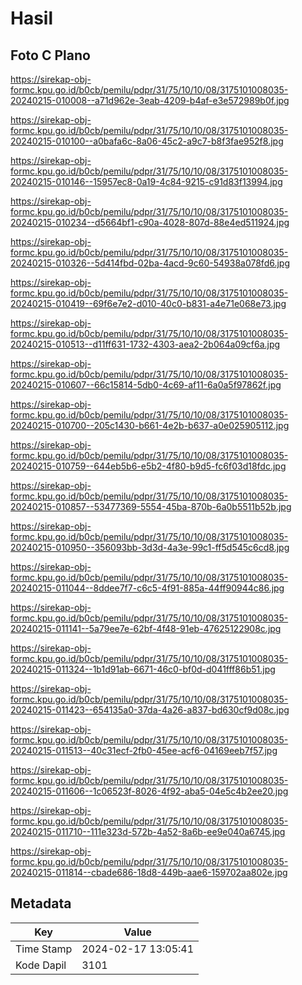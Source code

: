 # Hasil

## Foto C Plano

https://sirekap-obj-formc.kpu.go.id/b0cb/pemilu/pdpr/31/75/10/10/08/3175101008035-20240215-010008--a71d962e-3eab-4209-b4af-e3e572989b0f.jpg

https://sirekap-obj-formc.kpu.go.id/b0cb/pemilu/pdpr/31/75/10/10/08/3175101008035-20240215-010100--a0bafa6c-8a06-45c2-a9c7-b8f3fae952f8.jpg

https://sirekap-obj-formc.kpu.go.id/b0cb/pemilu/pdpr/31/75/10/10/08/3175101008035-20240215-010146--15957ec8-0a19-4c84-9215-c91d83f13994.jpg

https://sirekap-obj-formc.kpu.go.id/b0cb/pemilu/pdpr/31/75/10/10/08/3175101008035-20240215-010234--d5664bf1-c90a-4028-807d-88e4ed511924.jpg

https://sirekap-obj-formc.kpu.go.id/b0cb/pemilu/pdpr/31/75/10/10/08/3175101008035-20240215-010326--5d414fbd-02ba-4acd-9c60-54938a078fd6.jpg

https://sirekap-obj-formc.kpu.go.id/b0cb/pemilu/pdpr/31/75/10/10/08/3175101008035-20240215-010419--69f6e7e2-d010-40c0-b831-a4e71e068e73.jpg

https://sirekap-obj-formc.kpu.go.id/b0cb/pemilu/pdpr/31/75/10/10/08/3175101008035-20240215-010513--d11ff631-1732-4303-aea2-2b064a09cf6a.jpg

https://sirekap-obj-formc.kpu.go.id/b0cb/pemilu/pdpr/31/75/10/10/08/3175101008035-20240215-010607--66c15814-5db0-4c69-af11-6a0a5f97862f.jpg

https://sirekap-obj-formc.kpu.go.id/b0cb/pemilu/pdpr/31/75/10/10/08/3175101008035-20240215-010700--205c1430-b661-4e2b-b637-a0e025905112.jpg

https://sirekap-obj-formc.kpu.go.id/b0cb/pemilu/pdpr/31/75/10/10/08/3175101008035-20240215-010759--644eb5b6-e5b2-4f80-b9d5-fc6f03d18fdc.jpg

https://sirekap-obj-formc.kpu.go.id/b0cb/pemilu/pdpr/31/75/10/10/08/3175101008035-20240215-010857--53477369-5554-45ba-870b-6a0b5511b52b.jpg

https://sirekap-obj-formc.kpu.go.id/b0cb/pemilu/pdpr/31/75/10/10/08/3175101008035-20240215-010950--356093bb-3d3d-4a3e-99c1-ff5d545c6cd8.jpg

https://sirekap-obj-formc.kpu.go.id/b0cb/pemilu/pdpr/31/75/10/10/08/3175101008035-20240215-011044--8ddee7f7-c6c5-4f91-885a-44ff90944c86.jpg

https://sirekap-obj-formc.kpu.go.id/b0cb/pemilu/pdpr/31/75/10/10/08/3175101008035-20240215-011141--5a79ee7e-62bf-4f48-91eb-47625122908c.jpg

https://sirekap-obj-formc.kpu.go.id/b0cb/pemilu/pdpr/31/75/10/10/08/3175101008035-20240215-011324--1b1d91ab-6671-46c0-bf0d-d041fff86b51.jpg

https://sirekap-obj-formc.kpu.go.id/b0cb/pemilu/pdpr/31/75/10/10/08/3175101008035-20240215-011423--654135a0-37da-4a26-a837-bd630cf9d08c.jpg

https://sirekap-obj-formc.kpu.go.id/b0cb/pemilu/pdpr/31/75/10/10/08/3175101008035-20240215-011513--40c31ecf-2fb0-45ee-acf6-04169eeb7f57.jpg

https://sirekap-obj-formc.kpu.go.id/b0cb/pemilu/pdpr/31/75/10/10/08/3175101008035-20240215-011606--1c06523f-8026-4f92-aba5-04e5c4b2ee20.jpg

https://sirekap-obj-formc.kpu.go.id/b0cb/pemilu/pdpr/31/75/10/10/08/3175101008035-20240215-011710--111e323d-572b-4a52-8a6b-ee9e040a6745.jpg

https://sirekap-obj-formc.kpu.go.id/b0cb/pemilu/pdpr/31/75/10/10/08/3175101008035-20240215-011814--cbade686-18d8-449b-aae6-159702aa802e.jpg


## Metadata

| Key        | Value               |
| ---------- | ------------------- |
| Time Stamp | 2024-02-17 13:05:41 |
| Kode Dapil | 3101                |



